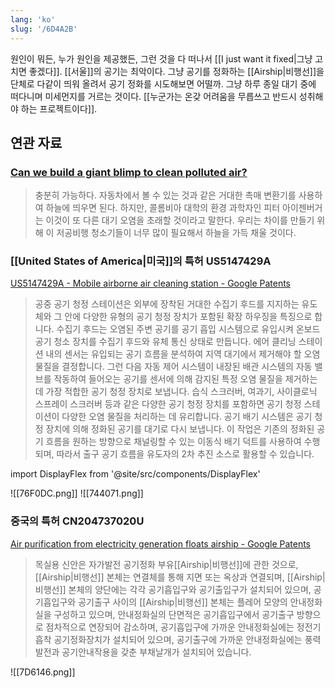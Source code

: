 ```yaml
---
lang: 'ko'
slug: '/6D4A2B'
---
```


원인이 뭐든, 누가 원인을 제공했든, 그런 것을 다 떠나서 [[I just want it fixed|그냥 고치면 좋겠다]].
[[서울]]의 공기는 최악이다.
그냥 공기를 정화하는 [[Airship|비행선]]을 단체로 다같이 띄워 올려서 공기 정화를 시도해보면 어떨까.
그냥 하루 종일 대기 중에 떠다니며 미세먼지를 거르는 것이다.
[[누군가는 온갖 어려움을 무릅쓰고 반드시 성취해야 하는 프로젝트이다]].

## 연관 자료

### [Can we build a giant blimp to clean polluted air?](https://www.popsci.com/can-we-just-build-giant-blimp-to-clean-polluted-air/)

> 충분히 가능하다. 자동차에서 볼 수 있는 것과 같은 거대한 촉매 변환기를 사용하여 하늘에 띄우면 된다. 하지만, 콜롬비아 대학의 환경 과학자인 피터 아이젠버거는 이것이 또 다른 대기 오염을 초래할 것이라고 말한다. 우리는 차이를 만들기 위해 이 저공비행 청소기들이 너무 많이 필요해서 하늘을 가득 채울 것이다.

### [[United States of America|미국]]의 특허 US5147429A

[US5147429A - Mobile airborne air cleaning station - Google Patents](https://patents.google.com/patent/US5147429A/en)

> 공중 공기 청정 스테이션은 외부에 장착된 거대한 수집기 후드를 지지하는 유도체와 그 안에 다양한 유형의 공기 청정 장치가 포함된 확장 하우징을 특징으로 합니다. 수집기 후드는 오염된 주변 공기를 공기 흡입 시스템으로 유입시켜 온보드 공기 청소 장치를 수집기 후드와 유체 통신 상태로 만듭니다. 에어 클리닝 스테이션 내의 센서는 유입되는 공기 흐름을 분석하여 지역 대기에서 제거해야 할 오염 물질을 결정합니다. 그런 다음 자동 제어 시스템이 내장된 배관 시스템의 자동 밸브를 작동하여 들어오는 공기를 센서에 의해 감지된 특정 오염 물질을 제거하는 데 가장 적합한 공기 청정 장치로 보냅니다. 습식 스크러버, 여과기, 사이클로닉 스프레이 스크러버 등과 같은 다양한 공기 청정 장치를 포함하면 공기 청정 스테이션이 다양한 오염 물질을 처리하는 데 유리합니다. 공기 배기 시스템은 공기 청정 장치에 의해 정화된 공기를 대기로 다시 보냅니다. 이 작업은 기존의 정화된 공기 흐름을 원하는 방향으로 채널링할 수 있는 이동식 배기 덕트를 사용하여 수행되며, 따라서 출구 공기 흐름을 유도자의 2차 추진 소스로 활용할 수 있습니다.

import DisplayFlex from '@site/src/components/DisplayFlex'

<DisplayFlex>
![[76F0DC.png]]
![[744071.png]]
</DisplayFlex>

### 중국의 특허 CN204737020U

[Air purification from electricity generation floats airship - Google Patents](https://patents.google.com/patent/CN204737020U/en)

> 목실용 신안은 자가발전 공기정화 부유[[Airship|비행선]]에 관한 것으로, [[Airship|비행선]] 본체는 연결체를 통해 지면 또는 옥상과 연결되며, [[Airship|비행선]] 본체의 양단에는 각각 공기흡입구와 공기출입구가 설치되어 있으며, 공기흡입구와 공기출구 사이의 [[Airship|비행선]] 본체는 플레어 모양의 안내정화실을 구성하고 있으며, 안내정화실의 단면적은 공기흡입구에서 공기출구 방향으로 점차적으로 연장되어 감소하며, 공기흡입구에 가까운 안내정화실에는 정전기흡착 공기정화장치가 설치되어 있으며, 공기출구에 가까운 안내정화실에는 풍력발전과 공기안내작용을 갖춘 부채날개가 설치되어 있습니다.

![[7D6146.png]]
